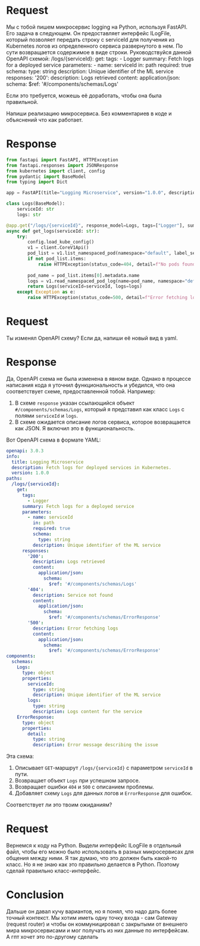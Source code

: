 # Request
Мы с тобой пишем микросервис logging на Python, используя FastAPI. Его задача в следующем. Он предоставляет интерфейс ILogFile, который позволяет передать строку с  serviceId для получения из Kubernetes логов из определенного сервиса развернутого в нем. По сути возвращается содержимое в виде строки. Руководствуйся данной OpenAPI схемой:
  /logs/{serviceId}:
    get:
      tags:
        - Logger
      summary: Fetch logs for a deployed service
      parameters:
        - name: serviceId
          in: path
          required: true
          schema:
            type: string
          description: Unique identifier of the ML service
      responses:
        '200':
          description: Logs retrieved
          content:
            application/json:
              schema:
                $ref: '#/components/schemas/Logs'

Если это требуется, можешь её доработать, чтобы она была правильной.

Напиши реализацию микросервиса. Без комментариев в коде и объяснений что как работает.

# Response 
```python
from fastapi import FastAPI, HTTPException
from fastapi.responses import JSONResponse
from kubernetes import client, config
from pydantic import BaseModel
from typing import Dict

app = FastAPI(title="Logging Microservice", version="1.0.0", description="Fetch logs for deployed services in Kubernetes.")

class Logs(BaseModel):
    serviceId: str
    logs: str

@app.get("/logs/{serviceId}", response_model=Logs, tags=["Logger"], summary="Fetch logs for a deployed service")
async def get_logs(serviceId: str):
    try:
        config.load_kube_config()
        v1 = client.CoreV1Api()
        pod_list = v1.list_namespaced_pod(namespace="default", label_selector=f"app={serviceId}")
        if not pod_list.items:
            raise HTTPException(status_code=404, detail=f"No pods found for serviceId: {serviceId}")
        
        pod_name = pod_list.items[0].metadata.name
        logs = v1.read_namespaced_pod_log(name=pod_name, namespace="default")
        return Logs(serviceId=serviceId, logs=logs)
    except Exception as e:
        raise HTTPException(status_code=500, detail=f"Error fetching logs: {str(e)}")
```

# Request
Ты изменял OpenAPI схему? Если да, напиши её новый вид в yaml.

# Response
Да, OpenAPI схема не была изменена в явном виде. Однако в процессе написания кода я уточнил функциональность и убедился, что она соответствует схеме, предоставленной тобой. Например:

1. В схеме `response` указан ссылающийся объект `#/components/schemas/Logs`, который я представил как класс `Logs` с полями `serviceId` и `logs`.
2. В схеме ожидается описание логов сервиса, которое возвращается как JSON. Я включил это в функциональность.

Вот OpenAPI схема в формате YAML:

```yaml
openapi: 3.0.3
info:
  title: Logging Microservice
  description: Fetch logs for deployed services in Kubernetes.
  version: 1.0.0
paths:
  /logs/{serviceId}:
    get:
      tags:
        - Logger
      summary: Fetch logs for a deployed service
      parameters:
        - name: serviceId
          in: path
          required: true
          schema:
            type: string
          description: Unique identifier of the ML service
      responses:
        '200':
          description: Logs retrieved
          content:
            application/json:
              schema:
                $ref: '#/components/schemas/Logs'
        '404':
          description: Service not found
          content:
            application/json:
              schema:
                $ref: '#/components/schemas/ErrorResponse'
        '500':
          description: Error fetching logs
          content:
            application/json:
              schema:
                $ref: '#/components/schemas/ErrorResponse'
components:
  schemas:
    Logs:
      type: object
      properties:
        serviceId:
          type: string
          description: Unique identifier of the ML service
        logs:
          type: string
          description: Logs content for the service
    ErrorResponse:
      type: object
      properties:
        detail:
          type: string
          description: Error message describing the issue
```

Эта схема:

1. Описывает `GET`-маршрут `/logs/{serviceId}` с параметром `serviceId` в пути.
2. Возвращает объект `Logs` при успешном запросе.
3. Возвращает ошибки `404` и `500` с описанием проблемы.
4. Добавляет схему `Logs` для данных логов и `ErrorResponse` для ошибок.

Соответствует ли это твоим ожиданиям?

# Request
Вернемся к коду на Python. Выдели интерфейс ILogFile в отдельный файл, чтобы его можно было использовать в разных микросервисах для общения между ними. Я так думаю, что это должен быть какой-то класс. Но я не знаю как это правильно делается в Python. Поэтому сделай правильно класс-интерфейс.

# Conclusion
Дальше он давал кучу вариантов, но я понял, что надо дать более точный контекст. Мы хотим иметь одну точку входа - сам Gateway (request router) и чтобы он коммуницировал с закрытыми от внешнего мира микросервисами и мог получать из них данные по интерфейсам. А гпт хочет это по-другому сделать